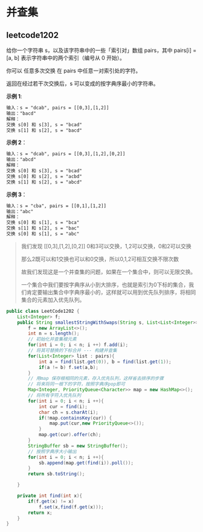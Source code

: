 # 并查集

## leetcode1202

给你一个字符串 s，以及该字符串中的一些「索引对」数组 pairs，其中 pairs[i] = [a, b] 表示字符串中的两个索引（编号从 0 开始）。

你可以 任意多次交换 在 pairs 中任意一对索引处的字符。

返回在经过若干次交换后，s 可以变成的按字典序最小的字符串。

**示例 1**:

```txt
输入：s = "dcab", pairs = [[0,3],[1,2]]
输出："bacd"
解释： 
交换 s[0] 和 s[3], s = "bcad"
交换 s[1] 和 s[2], s = "bacd"
```

**示例 2**：

```txt
输入：s = "dcab", pairs = [[0,3],[1,2],[0,2]]
输出："abcd"
解释：
交换 s[0] 和 s[3], s = "bcad"
交换 s[0] 和 s[2], s = "acbd"
交换 s[1] 和 s[2], s = "abcd"
```

**示例 3**：

```txt
输入：s = "cba", pairs = [[0,1],[1,2]]
输出："abc"
解释：
交换 s[0] 和 s[1], s = "bca"
交换 s[1] 和 s[2], s = "bac"
交换 s[0] 和 s[1], s = "abc"
```

> 我们发现 [[0,3],[1,2],[0,2]] 0和3可以交换，1,2可以交换，0和2可以交换
>
> 那么2既可以和1交换也可以和0交换，所以0,1,2可相互交换不限次数
>
> 故我们发现这是一个并查集的问题，如果在一个集合中，则可以无限交换。
>
> 一个集合中我们要按字典序从小到大排序，也就是索引为0下标的集合，我们肯定要输出集合中字典序最小的，这样就可以用到优先队列排序，将相同集合的元素加入优先队列。

```java
public class LeetCode1202 {
    List<Integer> f;
    public String smallestStringWithSwaps(String s, List<List<Integer>> pairs) {
        f = new ArrayList<>();
        int n = s.length();
        // 初始化并查集根元素
        for(int i = 0; i < n; i ++) f.add(i);
        // 将其可替换的下标合并 --- 构建并查集
        for(List<Integer> list : pairs){
            int a = find(list.get(0)), b = find(list.get(1));
            if(a != b) f.set(a,b);
        }
        // 用map 保存根相同的元素，存入优先队列，这样省去排序的步骤
        // 将来将同一根下的字符，按照字典序pop即可
        Map<Integer, PriorityQueue<Character>> map = new HashMap<>();
        // 将所有字符入优先队列
        for(int i = 0; i < n; i ++){
            int cur = find(i);
            char ch = s.charAt(i);
            if(!map.containsKey(cur)) {
                map.put(cur,new PriorityQueue<>());
            }
            map.get(cur).offer(ch);
        }
        StringBuffer sb = new StringBuffer();
        // 按照字典序大小输出
        for(int i = 0; i < n; i ++){
            sb.append(map.get(find(i)).poll());
        }
        return sb.toString();

    }

    private int find(int x){
        if(f.get(x) != x)
            f.set(x,find(f.get(x)));
        return x;
    }
}
```



